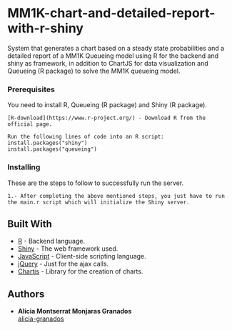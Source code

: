 # MM1K-chart-and-detailed-report-with-r-shiny

System that generates a chart based on a steady state probabilities and a detailed report of a MM1K Queueing model using R for the backend and shiny as framework, in addition to ChartJS for data visualization and Queueing (R package) to solve the MM1K queueing model.

### Prerequisites

You need to install R, Queueing (R package) and Shiny (R package).


```
[R-download](https://www.r-project.org/) - Download R from the official page.
```

```
Run the following lines of code into an R script:
install.packages("shiny")
install.packages("queueing")
```

### Installing

These are the steps to follow to successfully run the server.

```
1.- After completing the above mentioned steps, you just have to run the main.r script which will initialize the Shiny server.
```

## Built With

* [R](https://www.r-project.org/) - Backend language.
* [Shiny](https://shiny.rstudio.com/) - The web framework used.
* [JavaScript](https://www.javascript.com/) - Client-side scripting language.
* [jQuery](https://jquery.com/) - Just for the ajax calls.
* [Chartjs](https://www.chartjs.org//) - Library for the creation of charts.



## Authors

* **Alicia Montserrat Monjaras Granados**   
[alicia-granados](https://github.com/alicia-granados)

